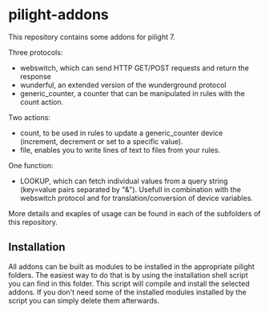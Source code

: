 # pilight-addons
This repository contains some addons for pilight 7.

Three protocols:

* webswitch, which can send HTTP GET/POST requests and return the response
* wunderful, an extended version of the wunderground protocol
* generic_counter, a counter that can be manipulated in rules with  the count action.

Two actions:

* count, to be used in rules to update a generic_counter device (increment, decrement or set to a specific value).
* file, enables you to write lines of text to files from your rules.

One function:

* LOOKUP, which can fetch individual values from a query string (key=value pairs separated by "&"). Usefull in combination with the webswitch protocol and for translation/conversion of device variables.
 
More details and exaples of usage can be found in each of the subfolders of this repository.
 
## Installation
All addons can be built as modules to be installed in the appropriate pilight folders. The easiest way to do that is by using the installation shell script you can find in this folder. This script will compile and install the selected addons. If you don't need some of the installed modules installed by the script you can simply delete them afterwards.
